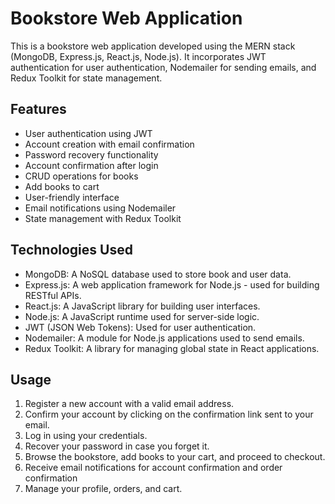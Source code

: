 
# Bookstore Web Application

This is a bookstore web application developed using the MERN stack (MongoDB, Express.js, React.js, Node.js). It incorporates JWT authentication for user authentication, Nodemailer for sending emails, and Redux Toolkit for state management.

## Features
- User authentication using JWT
- Account creation with email confirmation
- Password recovery functionality
- Account confirmation after login
- CRUD operations for books
- Add books to cart
- User-friendly interface
- Email notifications using Nodemailer
- State management with Redux Toolkit

## Technologies Used
- MongoDB: A NoSQL database used to store book and user data.
- Express.js: A web application framework for Node.js - used for building RESTful APIs.
- React.js: A JavaScript library for building user interfaces.
- Node.js: A JavaScript runtime used for server-side logic.
- JWT (JSON Web Tokens): Used for user authentication.
- Nodemailer: A module for Node.js applications used to send emails.
- Redux Toolkit: A library for managing global state in React applications.

## Usage

1. Register a new account with a valid email address.
2. Confirm your account by clicking on the confirmation link sent to your email.
3. Log in using your credentials.
4. Recover your password in case you forget it.
5. Browse the bookstore, add books to your cart, and proceed to checkout.
6. Receive email notifications for account confirmation and  order confirmation
7. Manage your profile, orders, and cart.
